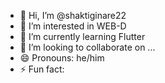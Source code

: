 - 👋 Hi, I’m @shaktiginare22
- 👀 I’m interested in WEB-D
- 🌱 I’m currently learning Flutter
- 💞️ I’m looking to collaborate on ...
- 😄 Pronouns: he/him
- ⚡ Fun fact:

<!---
shaktiginare22/shaktiginare22 is a ✨ special ✨ repository because its `README.md` (this file) appears on your GitHub profile.
You can click the Preview link to take a look at your changes.
--->
